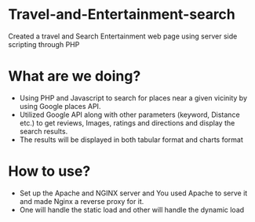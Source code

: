 # Travel-and-Entertainment-search
Created a travel and Search Entertainment web page using server side scripting through PHP


# What are we doing?
- Using PHP and Javascript to search for places near a given vicinity by using Google places API.
- Utilized Google API along with other parameters (keyword, Distance etc.) to get reviews, Images, ratings and directions and display the search results.
- The results will be displayed in both tabular format and charts format

# How to use?
- Set up the Apache and NGINX server and You used Apache to serve it and made Nginx a reverse proxy for it. 
- One will handle the static load and other will handle the dynamic load
